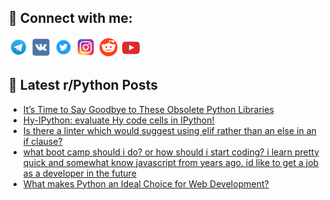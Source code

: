 ## 🔎 Connect with me:
[<img src="https://github.com/bullbesh/bullbesh/blob/main/images/Telegram.png" width="32" height="32" />](https://t.me/bullbesh)
[<img src="https://github.com/bullbesh/bullbesh/blob/main/images/VK.png" width="32" height="32" />](https://vk.com/bullbesh)
[<img src="https://github.com/bullbesh/bullbesh/blob/main/images/Twitter.png" width="32" height="32" />](https://twitter.com/bullbesh1)
[<img src="https://github.com/bullbesh/bullbesh/blob/main/images/Instagram.png" width="32" height="32" />](https://www.instagram.com/bullbesh)
[<img src="https://github.com/bullbesh/bullbesh/blob/main/images/Reddit.png" width="32" height="32" />](https://www.reddit.com/user/bullbesh)
[<img src="https://github.com/bullbesh/bullbesh/blob/main/images/YouTube.png" width="32" height="32" />](https://www.youtube.com/channel/UCtfjRs6uzgq5mfm8S06WTcg)

## 📕 Latest r/Python Posts
<!-- BLOG-POST-LIST:START -->
- [It’s Time to Say Goodbye to These Obsolete Python Libraries](https://www.reddit.com/r/Python/comments/w3mtbr/its_time_to_say_goodbye_to_these_obsolete_python/)
- [Hy-IPython: evaluate Hy code cells in IPython!](https://www.reddit.com/r/Python/comments/w3mslq/hyipython_evaluate_hy_code_cells_in_ipython/)
- [Is there a linter which would suggest using elif rather than an else in an if clause?](https://www.reddit.com/r/Python/comments/w3mpc6/is_there_a_linter_which_would_suggest_using_elif/)
- [what boot camp should i do? or how should i start coding? i learn pretty quick and somewhat know javascript from years ago. id like to get a job as a developer in the future](https://www.reddit.com/r/Python/comments/w3mc7f/what_boot_camp_should_i_do_or_how_should_i_start/)
- [What makes Python an Ideal Choice for Web Development?](https://www.reddit.com/r/Python/comments/w3m8es/what_makes_python_an_ideal_choice_for_web/)
<!-- BLOG-POST-LIST:END -->

